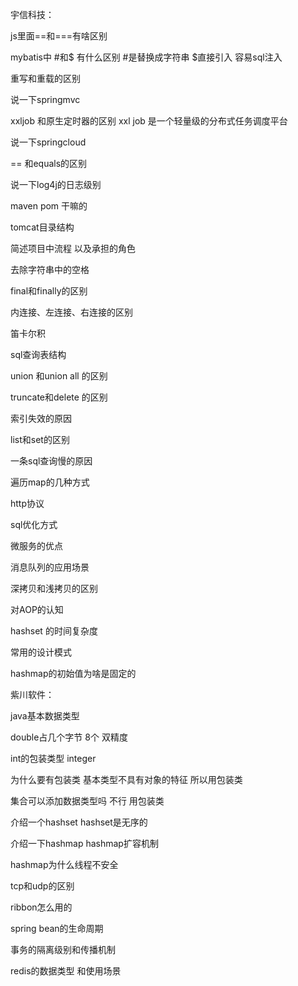 宇信科技： 

js里面==和===有啥区别

mybatis中 #和$ 有什么区别 
    #是替换成字符串 $直接引入 容易sql注入 

重写和重载的区别

说一下springmvc
       
xxljob 和原生定时器的区别 
    xxl job 是一个轻量级的分布式任务调度平台
       
说一下springcloud 

== 和equals的区别
       
说一下log4j的日志级别

maven pom 干嘛的       

tomcat目录结构

简述项目中流程 以及承担的角色

去除字符串中的空格

final和finally的区别

内连接、左连接、右连接的区别

笛卡尔积
 
sql查询表结构
 
union 和union all 的区别

truncate和delete 的区别

索引失效的原因

list和set的区别

一条sql查询慢的原因

遍历map的几种方式


http协议

sql优化方式

微服务的优点

消息队列的应用场景 

深拷贝和浅拷贝的区别

对AOP的认知                                                                                                                                                                                                                                                                                                                                                                                                                                                                                                                                                                                                                                                                                                                                                                                                                                                                                                                                                                                                                                                                                                                                                                                                                                                                                                                                                                                                                                                                                                                                                                                                                                                                                                                                                                                                                                                                                                                                                                                                                                                                                                                                                                                                                                                                                                                                                                                                                                                                                                                                                                                                                                                                                                                                                                                                                                                                                                                                                                                                                                                                                                                                                                                                                                                                         

hashset 的时间复杂度

常用的设计模式

hashmap的初始值为啥是固定的

紫川软件：

java基本数据类型

double占几个字节 8个 双精度

int的包装类型 integer 

为什么要有包装类 基本类型不具有对象的特征 所以用包装类

集合可以添加数据类型吗 不行 用包装类

介绍一个hashset hashset是无序的

介绍一下hashmap hashmap扩容机制

hashmap为什么线程不安全

tcp和udp的区别

ribbon怎么用的

spring bean的生命周期

事务的隔离级别和传播机制

redis的数据类型 和使用场景